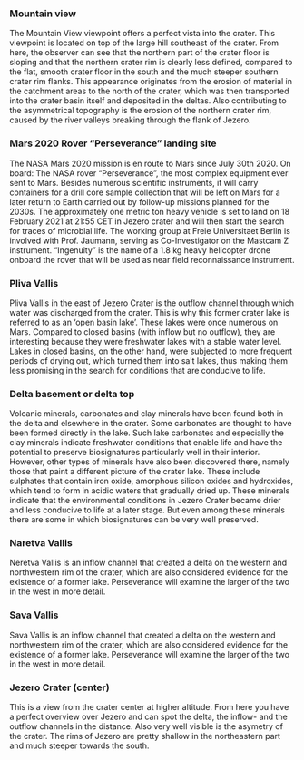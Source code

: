 ### Mountain view

The Mountain View viewpoint offers a perfect vista into the crater. This viewpoint is located on top of the large hill southeast of the crater.
From here, the observer can see that the northern part of the crater floor is sloping and that the northern crater rim is clearly less defined, compared to the flat, smooth crater floor in the south and the much steeper southern crater rim flanks.
This appearance originates from the erosion of material in the catchment areas to the north of the crater, which was then transported into the crater basin itself and deposited in the deltas.
Also contributing to the asymmetrical topography is the erosion of the northern crater rim, caused by the river valleys breaking through the flank of Jezero.

### Mars 2020 Rover “Perseverance” landing site

The NASA Mars 2020 mission is en route to Mars since July 30th 2020.
On board: The NASA rover “Perseverance”, the most complex equipment ever sent to Mars.
Besides numerous scientific instruments, it will carry containers for a drill core sample collection that will be left on Mars for a later return to Earth carried out by follow-up missions planned for the 2030s.
The approximately one metric ton heavy vehicle is set to land on 18 February 2021 at 21:55 CET in Jezero crater and will then start the search for traces of microbial life.
The working group at Freie Universitaet Berlin is involved with Prof. Jaumann, serving as Co-Investigator on the Mastcam Z instrument.
“Ingenuity” is the name of a 1.8 kg heavy helicopter drone onboard the rover that will be used as near field reconnaissance instrument.

### Pliva Vallis

Pliva Vallis in the east of Jezero Crater is the outflow channel through
which water was discharged from the crater. This is why this former crater
lake is referred to as an ‘open basin lake’. These lakes were once
numerous on Mars. Compared to closed basins (with inflow but no outflow),
they are interesting because they were freshwater lakes with a stable
water level. Lakes in closed basins, on the other hand, were subjected to
more frequent periods of drying out, which turned them into salt lakes,
thus making them less promising in the search for conditions that are
conducive to life.

### Delta basement or delta top

Volcanic minerals, carbonates and clay minerals have been found both in
the delta and elsewhere in the crater. Some carbonates are thought to have
been formed directly in the lake. Such lake carbonates and especially the
clay minerals indicate freshwater conditions that enable life and have the
potential to preserve biosignatures particularly well in their interior.
However, other types of minerals have also been discovered there, namely
those that paint a different picture of the crater lake. These include
sulphates that contain iron oxide, amorphous silicon oxides and
hydroxides, which tend to form in acidic waters that gradually dried up.
These minerals indicate that the environmental conditions in Jezero Crater
became drier and less conducive to life at a later stage. But even among
these minerals there are some in which biosignatures can be very well
preserved.

### Naretva Vallis

Neretva Vallis is an inflow channel that created a delta on the western
and northwestern rim of the crater, which are also considered evidence for
the existence of a former lake. Perseverance will examine the larger of
the two in the west in more detail.

### Sava Vallis

Sava Vallis is an inflow channel that created a delta on the western and
northwestern rim of the crater, which are also considered evidence for the
existence of a former lake. Perseverance will examine the larger of the
two in the west in more detail.

### Jezero Crater (center)

This is a view from the crater center at higher altitude. From here you
have a perfect overview over Jezero and can spot the delta, the inflow-
and the outflow channels in the distance. Also very well visible is the
asymetry of the crater. The rims of Jezero are pretty shallow in the
northeastern part and much steeper towards the south.
